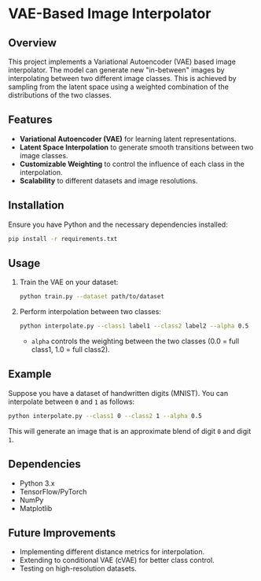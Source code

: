 # VAE-Based Image Interpolator

## Overview
This project implements a Variational Autoencoder (VAE) based image interpolator. The model can generate new "in-between" images by interpolating between two different image classes. This is achieved by sampling from the latent space using a weighted combination of the distributions of the two classes.

## Features
- **Variational Autoencoder (VAE)** for learning latent representations.
- **Latent Space Interpolation** to generate smooth transitions between two image classes.
- **Customizable Weighting** to control the influence of each class in the interpolation.
- **Scalability** to different datasets and image resolutions.

## Installation
Ensure you have Python and the necessary dependencies installed:
```sh
pip install -r requirements.txt
```

## Usage
1. Train the VAE on your dataset:
   ```sh
   python train.py --dataset path/to/dataset
   ```
2. Perform interpolation between two classes:
   ```sh
   python interpolate.py --class1 label1 --class2 label2 --alpha 0.5
   ```
   - `alpha` controls the weighting between the two classes (0.0 = full class1, 1.0 = full class2).

## Example
Suppose you have a dataset of handwritten digits (MNIST). You can interpolate between `0` and `1` as follows:
```sh
python interpolate.py --class1 0 --class2 1 --alpha 0.5
```
This will generate an image that is an approximate blend of digit `0` and digit `1`.

## Dependencies
- Python 3.x
- TensorFlow/PyTorch
- NumPy
- Matplotlib

## Future Improvements
- Implementing different distance metrics for interpolation.
- Extending to conditional VAE (cVAE) for better class control.
- Testing on high-resolution datasets.

